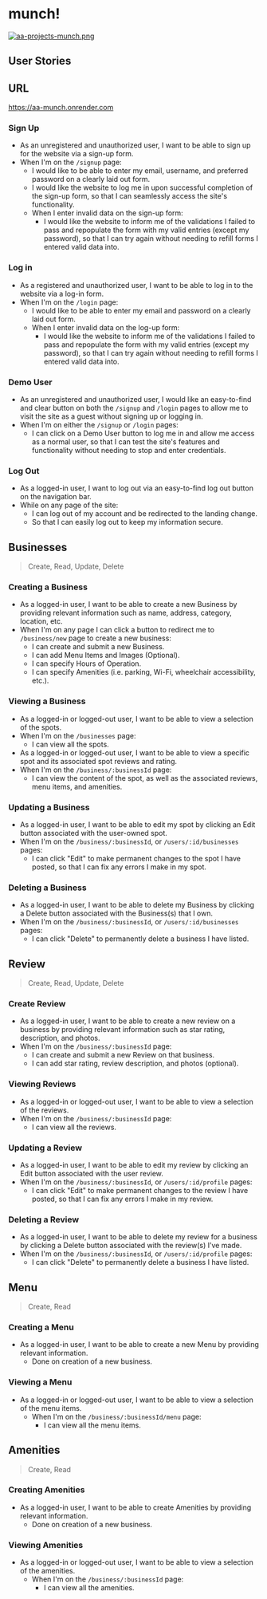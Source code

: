 # munch!
[![aa-projects-munch.png](https://i.postimg.cc/pV7s4077/aa-projects-munch.png)](https://postimg.cc/DmrQbc7d)
## User Stories

## URL
https://aa-munch.onrender.com

### Sign Up
- As an unregistered and unauthorized user, I want to be able to sign up for the website via a sign-up form.
- When I'm on the `/signup` page:
  - I would like to be able to enter my email, username, and preferred password on a clearly laid out form.
  - I would like the website to log me in upon successful completion of the sign-up form, so that I can seamlessly access the site's functionality.
  - When I enter invalid data on the sign-up form:
    - I would like the website to inform me of the validations I failed to pass and repopulate the form with my valid entries (except my password), so that I can try again without needing to refill forms I entered valid data into.

### Log in
- As a registered and unauthorized user, I want to be able to log in to the website via a log-in form.
- When I'm on the `/login` page:
  - I would like to be able to enter my email and password on a clearly laid out form.
  - When I enter invalid data on the log-up form:
    - I would like the website to inform me of the validations I failed to pass and repopulate the form with my valid entries (except my password), so that I can try again without needing to refill forms I entered valid data into.

### Demo User
- As an unregistered and unauthorized user, I would like an easy-to-find and clear button on both the `/signup` and `/login` pages to allow me to visit the site as a guest without signing up or logging in.
- When I'm on either the `/signup` or `/login` pages:
  - I can click on a Demo User button to log me in and allow me access as a normal user, so that I can test the site's features and functionality without needing to stop and enter credentials.

### Log Out
- As a logged-in user, I want to log out via an easy-to-find log out button on the navigation bar.
- While on any page of the site:
  - I can log out of my account and be redirected to the landing change.
  - So that I can easily log out to keep my information secure.


## Businesses
> Create, Read, Update, Delete
### Creating a Business
- As a logged-in user, I want to be able to create a new Business by providing relevant information such as name, address, category, location, etc.
- When I'm on any page I can click a button to redirect me to `/business/new` page to create a new business:
  - I can create and submit a new Business.
  - I can add Menu Items and Images (Optional).
  - I can specify Hours of Operation.
  - I can specify Amenities (i.e. parking, Wi-Fi, wheelchair accessibility, etc.).

### Viewing a Business
- As a logged-in or logged-out user, I want to be able to view a selection of the spots.
- When I'm on the `/businesses` page:
  - I can view all the spots.
- As a logged-in or logged-out user, I want to be able to view a specific spot and its associated spot reviews and rating.
- When I'm on the `/business/:businessId` page:
  - I can view the content of the spot, as well as the associated reviews, menu items, and amenities.

### Updating a Business
- As a logged-in user, I want to be able to edit my spot by clicking an Edit button associated with the user-owned spot.
- When I'm on the `/business/:businessId`, or `/users/:id/businesses` pages:
  - I can click "Edit" to make permanent changes to the spot I have posted, so that I can fix any errors I make in my spot.

### Deleting a Business
- As a logged-in user, I want to be able to delete my Business by clicking a Delete button associated with the Business(s) that I own.
- When I'm on the `/business/:businessId`, or `/users/:id/businesses` pages:
  - I can click "Delete" to permanently delete a business I have listed.

## Review
> Create, Read, Update, Delete
### Create Review
- As a logged-in user, I want to be able to create a new review on a business by providing relevant information such as star rating, description, and photos.
- When I'm on the `/business/:businessId` page:
  - I can create and submit a new Review on that business.
  - I can add star rating, review description, and photos (optional).

### Viewing Reviews
- As a logged-in or logged-out user, I want to be able to view a selection of the reviews.
- When I'm on the `/business/:businessId` page:
  - I can view all the reviews.

### Updating a Review
- As a logged-in user, I want to be able to edit my review by clicking an Edit button associated with the user review.
- When I'm on the `/business/:businessId`, or `/users/:id/profile` pages:
  - I can click "Edit" to make permanent changes to the review I have posted, so that I can fix any errors I make in my review.

### Deleting a Review
- As a logged-in user, I want to be able to delete my review for a business by clicking a Delete button associated with the review(s) I’ve made.
- When I'm on the `/business/:businessId`, or `/users/:id/profile` pages:
  - I can click "Delete" to permanently delete a business I have listed.

## Menu
> Create, Read
### Creating a Menu
- As a logged-in user, I want to be able to create a new Menu by providing relevant information.
  - Done on creation of a new business.

### Viewing a Menu
- As a logged-in or logged-out user, I want to be able to view a selection of the menu items.
  - When I'm on the `/business/:businessId/menu` page:
    - I can view all the menu items.

## Amenities
> Create, Read
### Creating Amenities
- As a logged-in user, I want to be able to create Amenities by providing relevant information.
  - Done on creation of a new business.

### Viewing Amenities
- As a logged-in or logged-out user, I want to be able to view a selection of the amenities.
  - When I'm on the `/business/:businessId` page:
    - I can view all the amenities.
